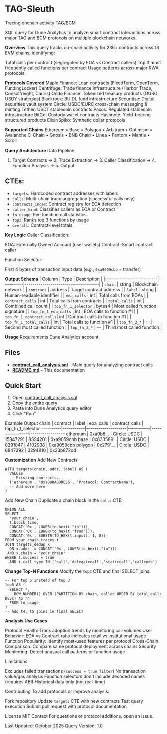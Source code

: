 # TAG-Sleuth
Tracing onchain activity TAG/BCM 

SQL query for Dune Analytics to analyze smart contract interactions across major TAG and BCM protocols on multiple blockchain networks.

**Overview**
This query tracks on-chain activity for 236+ contracts across 13 EVM chains, identifying:

Total calls per contract (segregated by EOA vs Contract callers)
Top 3 most frequently called functions per contract
Usage patterns across major RWA protocols

**Protocols Covered**
Maple Finance: Loan contracts (FixedTerm, OpenTerm, FundingLocker)
Centrifuge: Trade finance infrastructure (Harbor Trade, Consolfreight, Cauris)
Ondo Finance: Tokenized treasury products (OUSG, USDY strategies)
Blackrock: BUIDL fund infrastructure
Securitize: Digital securities vault system
Circle: USDC/EURC cross-chain messaging & minting
Tether: USDT stablecoin contracts
Paxos: Regulated stablecoin infrastructure
BitGo: Custody wallet contracts
Hashnote: Yield-bearing structured products
Elixir/Spiko: Synthetic dollar protocols

**Supported Chains**
Ethereum • Base • Polygon • Arbitrum • Optimism • Avalanche C-Chain • Gnosis • BNB Chain • Linea • Fantom • Mantle • Scroll

**Query Architecture**
Data Pipeline
1. Target Contracts → 2. Trace Extraction → 3. Caller Classification → 4. Function Analysis → 5. Output

## CTEs:

- `targets`: Hardcoded contract addresses with labels
- `calls`: Multi-chain trace aggregation (successful calls only)
- `contracts_index`: Contract registry for EOA detection
- `caller_kind`: Classifies callers as EOA or Contract
- `fn_usage`: Per-function call statistics
- `top3`: Ranks top 3 functions by usage
- `overall`: Contract-level totals

**Key Logic**
Caller Classification:

EOA: Externally Owned Account (user wallets)
Contract: Smart contract caller

Function Selector:

First 4 bytes of transaction input data (e.g., `0xa9059cbb` = transfer)

**Output Schema**
| Column                   | Type     | Description                         |
|--------------------------|----------|-------------------------------------|
| `chain`                  | string   | Blockchain network                  |
| `contract`               | address  | Target contract address             |
| `label`                  | string   | Human-readable identifier           |
| `eoa_calls`              | int      | Total calls from EOAs               |
| `contract_calls`         | int      | Total calls from contracts          |
| `total_calls`            | int      | Combined call count                 |
| `top_fn_1_selector`      | bytes4   | Most called function signature      |
| `top_fn_1_eoa_calls`     | int      | EOA calls to function #1            |
| `top_fn_1_contract_calls`| int      | Contract calls to function #1       |
| `top_fn_1_total_calls`   | int      | Total calls to function #1          |
| `top_fn_2_*`             | —        | Second most called function         |
| `top_fn_3_*`             | —        | Third most called function          |

**Usage**
Requirements
Dune Analytics account

## Files

- **[contract_call_analysis.sql](./contract_call_analysis.sql)** - Main query for analyzing contract calls
- **[README.md](./README.md)** - This documentation

## Quick Start

1. Open [contract_call_analysis.sql](./contract_call_analysis.sql)
2. Copy the entire query
3. Paste into Dune Analytics query editor
4. Click "Run"

Example Output
chain     | contract  | label              | eoa_calls | contract_calls | top_fn_1_selector
----------|-----------|--------------------|-----------|-----------------|-----------------
ethereum  | 0xa0b8... | Circle: USDC       | 15847291  | 8394201        | 0xa9059cbb
base      | 0x833589...| Circle: USDC       | 8291047   | 4102938        | 0xa9059cbb
polygon   | 0x2791...  | Circle: USDC       | 6847392   | 3294810        | 0x23b872dd

**Customization**
Add New Contracts
```
WITH targets(chain, addr, label) AS (
  VALUES
  -- Existing contracts...
  ('ethereum', '0xYOURADDRESS', 'Protocol: ContractName'),
  -- Add more here
)
```

Add New Chain
Duplicate a chain block in the `calls` CTE:
```
UNION ALL
SELECT
  'your_chain',
  t.block_time,
  CONCAT('0x', LOWER(to_hex(t."to"))),
  CONCAT('0x', LOWER(to_hex(t."from"))),
  CONCAT('0x', SUBSTR(TO_HEX(t.input), 1, 8))
FROM your_chain.traces t
JOIN targets_dedup x
  ON x.addr  = CONCAT('0x', LOWER(to_hex(t."to")))
 AND x.chain = 'your_chain'
WHERE t.success = true
  AND t.call_type IN ('call','delegatecall','staticcall','callcode')
```

**Change Top-N Functions**
Modify the `top3` CTE and final SELECT joins:
```
-- For top 5 instead of top 3
top5 AS (
  SELECT *,
    ROW_NUMBER() OVER (PARTITION BY chain, callee ORDER BY total_calls DESC) AS rn
  FROM fn_usage
)
-- Add t4, t5 joins in final SELECT
```

**Analysis Use Cases**

Protocol Health: Track adoption trends by monitoring call volumes
User Behavior: EOA vs Contract ratio indicates retail vs institutional usage
Function Popularity: Identify most-used features per protocol
Cross-Chain Comparison: Compare same protocol deployment across chains
Security Monitoring: Detect unusual call patterns or function usage

Limitations

Excludes failed transactions (`success = true filter`)
No transaction value/gas analysis
Function selectors don't include decoded names (requires ABI)
Historical data only (not real-time)

Contributing
To add protocols or improve analysis:

Fork repository
Update `targets` CTE with new contracts
Test query execution
Submit pull request with protocol documentation

License
MIT
Contact
For questions or protocol additions, open an issue.

Last Updated: October 2025
Query Version: 1.0
